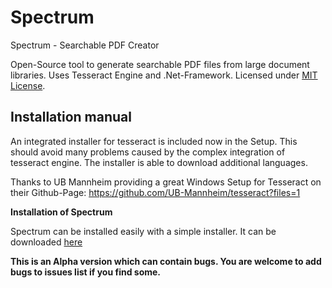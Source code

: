 # Spectrum
Spectrum - Searchable PDF Creator

Open-Source tool to generate searchable PDF files from large document libraries.
Uses Tesseract Engine and .Net-Framework. Licensed under <a href="https://opensource.org/licenses/MIT">MIT License</a>.

<h2>Installation manual</h2>

An integrated installer for tesseract is included now in the Setup. This should avoid many problems caused by the complex integration of tesseract engine. The installer is able to download additional languages.

Thanks to UB Mannheim providing a great Windows Setup for Tesseract on their Github-Page: https://github.com/UB-Mannheim/tesseract?files=1
	
<strong>Installation of Spectrum</strong>	

Spectrum can be installed easily with a simple installer. It can be downloaded <a href="https://github.com/philipp-eger-dev/Spectrum/releases/download/0.9.0.0/Spectrum_0.9.0.0_ALPHA.exe">here</a>

<strong>This is an Alpha version which can contain bugs. You are welcome to add bugs to issues list if you find some.</strong>
